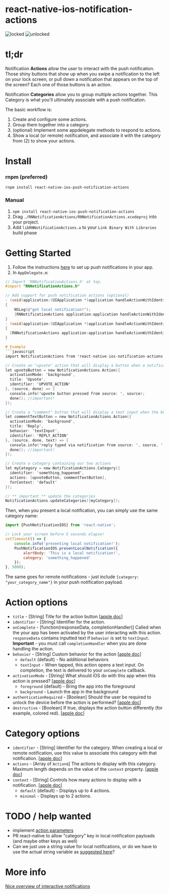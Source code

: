# react-native-ios-notification-actions

![locked](https://zippy.gfycat.com/VibrantKaleidoscopicCrownofthornsstarfish.gif)
![unlocked](https://fat.gfycat.com/GrandTightEquestrian.gif)

# tl;dr

Notification **Actions** allow the user to interact with the push notification. Those shiny buttons that show up when you swipe a notification to the left on your lock screen, or pull down a notification that appears on the top of the screen? Each one of those buttons is an action.

Notification **Categories** allow you to group multiple actions together. This Category is what you'll ultimately associate with a push notification.

The basic workflow is:

1. Create and configure some actions.
2. Group them together into a category.
3. (optional) Implement some appdelegate methods to respond to actions.
4. Show a local (or remote) notification, and associate it with the category from (2) to show your actions.

# Install

### rnpm (preferred)
`rnpm install react-native-ios-push-notification-actions`

### Manual
1. `npm install react-native-ios-push-notification-actions`
2. Drag `./RNNotificationActions/RNNotificationActions.xcodeproj` into your project.
3. Add `libRNNotificationActions.a` to your `Link Binary With Libraries` build phase

# Getting Started
1. Follow the instructions [here](https://facebook.github.io/react-native/docs/pushnotificationios.html) to set up push notifications in your app.
2. In `AppDelegate.m`:
```objective-c
// Import 'RNNotificationActions.h' at top.
#import "RNNotificationActions.h"

// Add support for push notification actions (optional)
- (void)application:(UIApplication *)application handleActionWithIdentifier:(nullable NSString *)identifier forLocalNotification:(nonnull UILocalNotification *)notification withResponseInfo:(nonnull NSDictionary *)responseInfo completionHandler:(nonnull void (^)())completionHandler
{
    NSLog(@"got local notification!");
    [RNNotificationActions application:application handleActionWithIdentifier:identifier forLocalNotification:notification withResponseInfo:responseInfo completionHandler:completionHandler];
}
- (void)application:(UIApplication *)application handleActionWithIdentifier:(NSString *)identifier forRemoteNotification:(NSDictionary *)userInfo withResponseInfo:(NSDictionary *)responseInfo completionHandler:(void (^)())completionHandler
{
  [RNNotificationActions application:application handleActionWithIdentifier:identifier forRemoteNotification:userInfo withResponseInfo:responseInfo completionHandler:completionHandler];
}

# Example
```javascript
import NotificationActions from 'react-native-ios-notification-actions'

// Create an "upvote" action that will display a button when a notification is swiped
let upvoteButton = new NotificationActions.Action({
  activationMode: 'background',
  title: 'Upvote',
  identifier: 'UPVOTE_ACTION'
}, (source, done) => {
  console.info('upvote button pressed from source: ', source);
  done(); //important!
});

// Create a "comment" button that will display a text input when the button is pressed
let commentTextButton = new NotificationActions.Action({
  activationMode: 'background',
  title: 'Reply',
  behavior: 'textInput',
  identifier: 'REPLY_ACTION'
}, (source, done, text) => {
  console.info('reply typed via notification from source: ', source, ' with text: ', text);
  done(); //important!
});

// Create a category containing our two actions
let myCategory = new NotificationActions.Category({
  identifier: 'something_happened',
  actions: [upvoteButton, commentTextButton],
  forContext: 'default'
});

// ** important ** update the categories
NotificationActions.updateCategories([myCategory]);
```

Then, when you present a local notification, you can simply use the same category name:
```javascript
import {PushNotificationIOS} from 'react-native';

// Lock your screen before 5 seconds elapse!
setTimeout(() => {
    console.info('presenting local notification!');
    PushNotificationIOS.presentLocalNotification({
        alertBody: 'This is a local notification!',
        category: 'something_happened'
    });
}, 5000);
```

The same goes for remote notifications - just include `{category: "your_category_name"}` in your push notification payload.

# Action options

* `title` - [String] Title for the action button [[apple doc]()]
* `identifier` - [String] Identifier for the action.
* `onComplete` - [function(responseData, completionHandler)] Called when the your app has been activated by the user interacting with this action. `responseData` contains inputted text if `behavior` is set to `textInput`. **Important** - you must call `completionHandler` when you are done handling the action.
* `behavior` - [String] Custom behavior for the action [[apple doc](https://developer.apple.com/library/ios/documentation/UIKit/Reference/UIUserNotificationAction_class/index.html#//apple_ref/c/tdef/UIUserNotificationActionBehavior)]
  * `default` (default) - No additional behaviors
  * `textInput` - When tapped, this action opens a text input. On completion, the text is delivered to your `onComplete` callback.
* `activationMode` - [String] What should iOS do with this app when this action is pressed? [[apple doc](https://developer.apple.com/library/ios/documentation/UIKit/Reference/UIUserNotificationAction_class/index.html#//apple_ref/c/tdef/UIUserNotificationActivationMode)]
  * `foreground` (default) - Bring the app into the foreground
  * `background` - Launch the app in the background
* `authenticationRequired` - [Boolean] Should the user be required to unlock the device before the action is performed? [[apple doc](https://developer.apple.com/library/ios/documentation/UIKit/Reference/UIMutableUserNotificationAction_class/index.html#//apple_ref/occ/instp/UIMutableUserNotificationAction/authenticationRequired)]
* `destructive` - [Boolean] If true, displays the action button differently (for example, colored red). [[apple doc](https://developer.apple.com/library/ios/documentation/UIKit/Reference/UIMutableUserNotificationAction_class/index.html#//apple_ref/occ/instp/UIMutableUserNotificationAction/destructive)]



# Category options
* `identifier` - [String] Identifier for the category. When creating a local or remote notification, use this value to associate this category with that notification. [[apple doc](https://developer.apple.com/library/ios/documentation/UIKit/Reference/UIMutableUserNotificationCategory_class/index.html#//apple_ref/occ/instp/UIMutableUserNotificationCategory/identifier)]
* `actions` - [Array of `Action`s] The actions to display with this category. Maximum length depends on the value of the `context` property. [[apple doc](https://developer.apple.com/library/ios/documentation/UIKit/Reference/UIMutableUserNotificationCategory_class/index.html#//apple_ref/occ/instm/UIMutableUserNotificationCategory/setActions:forContext:)]
* `context` - [String] Controls how many actions to display with a notification. [[apple doc](https://developer.apple.com/library/ios/documentation/UIKit/Reference/UIUserNotificationCategory_class/index.html#//apple_ref/c/tdef/UIUserNotificationActionContext)]
  * `default` (default) - Displays up to 4 actions.
  * `minimal` - Displays up to 2 actions.

# TODO / help wanted
* implement [action parameters](https://developer.apple.com/library/ios/documentation/UIKit/Reference/UIMutableUserNotificationAction_class/index.html#//apple_ref/occ/instp/UIMutableUserNotificationAction/parameters)
* PR react-native to allow "category" key in local notification payloads (and maybe other keys as well)
* Can we just use a string value for local notifications, or do we have to use the actual string variable as [suggested here](https://developer.apple.com/library/ios/documentation/UIKit/Reference/UIMutableUserNotificationCategory_class/index.html#//apple_ref/occ/instm/UIMutableUserNotificationCategory/identifier)?

# More info
[Nice overview of interactive notifications](https://nrj.io/simple-interactive-notifications-in-ios-8/)
